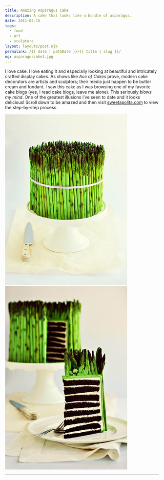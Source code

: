 ```yaml
---
title: Amazing Asparagus Cake
description: A cake that looks like a bundle of asparagus.
date: 2011-05-15
tags: 
  - food
  - art
  - sculpture
layout: layouts/post.njk
permalink: /{{ date | pathDate }}/{{ title | slug }}/
og: asparaguscake1.jpg
---
```


I love cake. I love eating it and especially looking at beautiful and intricately crafted display cakes. As shows like _Ace of Cakes_ prove, modern cake decorators are artists and sculptors; their media just happen to be butter cream and fondant. I saw this cake as I was browsing one of my favorite cake blogs (yes, I read cake blogs, leave me alone). This seriously _blows my mind_. One of the greatest illusions I’ve seen to date and it looks delicious! Scroll down to be amazed and then visit [sweetapolita.com](http://sweetapolita.com/2011/05/for-the-love-of-fondant-asparagus-and-8-layer-cakes/) to view the step-by-step process.

![cake that looks like a bundle of asparagus](/img/asparaguscake1.jpg)![a slice of the asparagus cake revealing layered chocolate cake](/img/asparaguscake2.jpg)

---
